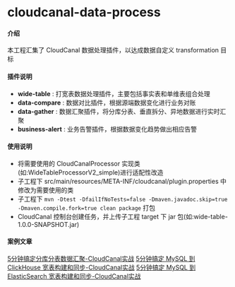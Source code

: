 # cloudcanal-data-process

#### 介绍

本工程汇集了 CloudCanal 数据处理插件，以达成数据自定义 transformation 目标

#### 插件说明

- **wide-table** : 打宽表数据处理插件，主要包括事实表和单维表组合处理
- **data-compare** : 数据对比插件，根据源端数据变化进行业务对账
- **data-gather** : 数据汇聚插件，将分库分表、垂直拆分、异地数据进行实时汇聚
- **business-alert** : 业务告警插件，根据数据变化趋势做出相应告警

#### 使用说明

- 将需要使用的 CloudCanalProcessor 实现类(如:WideTableProcessorV2_simple)进行适配性改造
- 子工程下 src/main/resources/META-INF/cloudcanal/plugin.properties 中修改为需要使用的类
- 子工程下 `mvn -Dtest -DfailIfNoTests=false -Dmaven.javadoc.skip=true -Dmaven.compile.fork=true clean package` 打包
- CloudCanal 控制台创建任务，并上传子工程 target 下 jar 包(如:wide-table-1.0.0-SNAPSHOT.jar)

#### 案例文章

[5分钟搞定分库分表数据汇聚-CloudCanal实战](https://www.askcug.com/topic/255)
[5分钟搞定 MySQL 到 ClickHouse 宽表构建和同步-CloudCanal实战](https://www.askcug.com/topic/249)
[5分钟搞定 MySQL 到 ElasticSearch 宽表构建和同步-CloudCanal实战](https://www.askcug.com/topic/240)
